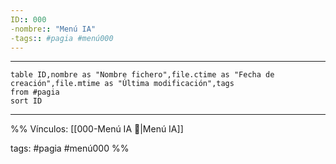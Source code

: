 ```yaml
---
ID:: 000
-nombre:: "Menú IA"
-tags:: #pagia #menú000 
---
```

___
```dataview
table ID,nombre as "Nombre fichero",file.ctime as "Fecha de creación",file.mtime as "Última modificación",tags
from #pagia
sort ID

```

___
%%
Vínculos:
[[000-Menú IA 📃|Menú IA]]

tags:
#pagia #menú000
%% 









